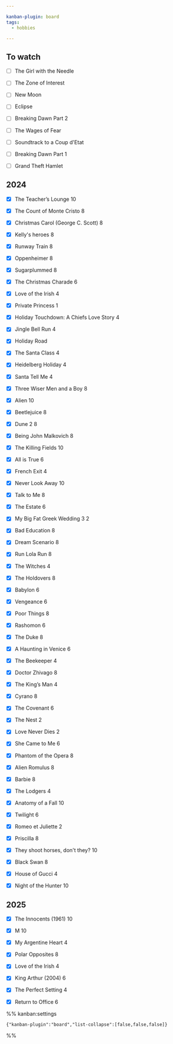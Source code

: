 ```yaml
---

kanban-plugin: board
tags:
  - hobbies

---
```


## To watch

- [ ] The Girl with the Needle
- [ ] The Zone of Interest
- [ ] New Moon
- [ ] Eclipse
- [ ] Breaking Dawn Part 2
- [ ] The Wages of Fear
- [ ] Soundtrack to a Coup d'Etat
- [ ] Breaking Dawn Part 1
- [ ] Grand Theft Hamlet


## 2024

- [x] The Teacher’s Lounge
	10
- [x] The Count of Monte Cristo
	8
- [x] Christmas Carol (George C. Scott) 
	8
- [x] Kelly's heroes
	8
- [x] Runway Train
	8
- [x] Oppenheimer
	8
- [x] Sugarplummed 
	8
- [x] The Christmas Charade
	6
- [x] Love of the Irish
	4
- [x] Private Princess 
	1
- [x] Holiday Touchdown: A Chiefs Love Story
	4
- [x] Jingle Bell Run
	4
- [x] Holiday Road
- [x] The Santa Class
	4
- [x] Heidelberg Holiday
	4
- [x] Santa Tell Me
	4
- [x] Three Wiser Men and a Boy
	8
- [x] Alien
	10
- [x] Beetlejuice
	8
- [x] Dune 2
	8
- [x] Being John Malkovich
	8
- [x] The Killing Fields
	10
- [x] All is True
	6
- [x] French Exit
	4
- [x] Never Look Away
	10
- [x] Talk to Me
	8
- [x] The Estate
	6
- [x] My Big Fat Greek Wedding 3
	2
- [x] Bad Education
	8
- [x] Dream Scenario
	8
- [x] Run Lola Run
	8
- [x] The Witches
	4
- [x] The Holdovers
	8
- [x] Babylon
	6
- [x] Vengeance
	6
- [x] Poor Things
	8
- [x] Rashomon
	6
- [x] The Duke
	8
- [x] A Haunting in Venice
	6
- [x] The Beekeeper
	4
- [x] Doctor Zhivago
	8
- [x] The King’s Man
	4
- [x] Cyrano
	8
- [x] The Covenant
	6
- [x] The Nest
	2
- [x] Love Never Dies
	2
- [x] She Came to Me
	6
- [x] Phantom of the Opera
	8
- [x] Alien Romulus
	8
- [x] Barbie
	8
- [x] The Lodgers
	4
- [x] Anatomy of a Fall
	10
- [x] Twilight
	6
- [x] Romeo et Juliette
	2
- [x] Priscilla
	8
- [x] They shoot horses, don't they?
	10
- [x] Black Swan
	8
- [x] House of Gucci
	4
- [x] Night of the Hunter
	10


## 2025

- [x] The Innocents (1961)
	10
- [x] M
	10
- [x] My Argentine Heart
	4
- [x] Polar Opposites
	8
- [x] Love of the Irish
	4
- [x] King Arthur (2004)
	6
- [x] The Perfect Setting
	4
- [x] Return to Office
	6




%% kanban:settings
```
{"kanban-plugin":"board","list-collapse":[false,false,false]}
```
%%